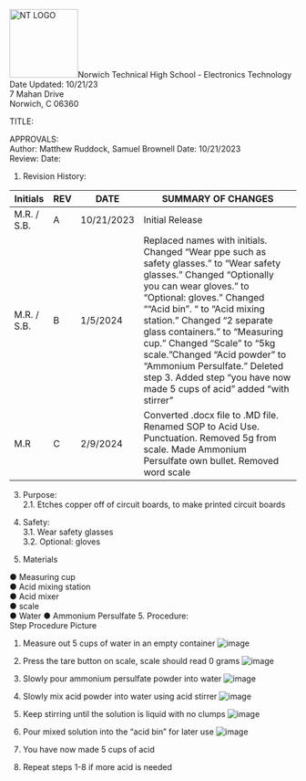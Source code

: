 <img src="https://raw.githubusercontent.com/Matthew-Ruddock/archive-photo/main/pic000-NT-LOGO.png?token=GHSAT0AAAAAACN2AMMAUDVKCA2NCO5EOEESZOGH72Q" alt="NT LOGO" width="120"/>Norwich Technical High School - Electronics Technology    	Date Updated:  10/21/23  
7 Mahan Drive  
Norwich, C 06360  
  
  
TITLE:  
  
APPROVALS:   
	Author: Matthew Ruddock, Samuel Brownell  	Date: 10/21/2023  	  
	Review:  	  	Date:    
  
1.	Revision History:

|Initials    |	REV  |	DATE  	     |   SUMMARY OF CHANGES                                              |
|------------|--------|----------------|--------------------------------------------------------------------|
|M.R. / S.B. | 	A  |	10/21/2023  |	Initial Release                                                  |
|M.R. / S.B. | 	B  |	1/5/2024  |	Replaced names with initials. Changed “Wear ppe such as safety glasses.” to “Wear safety glasses.” Changed “Optionally you can wear gloves.” to “Optional: gloves.” Changed ““Acid bin”. “ to  “Acid mixing station.” Changed “2 separate glass containers.” to “Measuring cup.” Changed “Scale” to “5kg scale.”Changed “Acid powder” to “Ammonium Persulfate.” Deleted step 3. Added step “you have now made 5 cups of acid” added “with stirrer”	 |
|M.R         |  C  | 2/9/2024    |Converted .docx file to .MD file. Renamed SOP to Acid Use. Punctuation. Removed 5g from scale. Made Ammonium Persulfate own bullet. Removed word scale |                                	
  
3.	Purpose:  
2.1.	Etches copper off of circuit boards, to make printed circuit boards  
  
4.	Safety:  
3.1.	Wear safety glasses  
3.2.	Optional: gloves  
  
5.	Materials 
   
●	Measuring cup  
●	Acid mixing station  
●	Acid mixer  
●	scale  
●	Water 
●	Ammonium Persulfate 
5.	Procedure:  
Step  	Procedure  	Picture  
1. 	 Measure out 5 cups of water in an empty container
	        ![image](https://raw.githubusercontent.com/Matthew-Ruddock/archive-photo/main/pic001.jpg?token=GHSAT0AAAAAACN2AMMAOKTUMDGHM4A74GFKZOGH2MA)
2. 	 Press the tare button on scale, scale should read 0 grams
 		![image](https://raw.githubusercontent.com/Matthew-Ruddock/archive-photo/main/pic002.jpg?token=GHSAT0AAAAAACN2AMMA7HNUBHBTKFHZXFC2ZOGH4IQ)   
3.	 Slowly pour ammonium persulfate powder into water
 	        ![image](https://raw.githubusercontent.com/Matthew-Ruddock/archive-photo/main/pic003.jpg?token=GHSAT0AAAAAACN2AMMBL2GTN6RHTFESAHZIZOGH4WQ)
4.	 Slowly mix acid powder into water using acid stirrer
                ![image](https://raw.githubusercontent.com/Matthew-Ruddock/archive-photo/main/pic004.jpg?token=GHSAT0AAAAAACN2AMMAYR753HAZ5CBTOHVAZOGH5BA)
5.	 Keep stirring until the solution is liquid with no clumps
 	        ![image](https://raw.githubusercontent.com/Matthew-Ruddock/archive-photo/main/pic005.jpg?token=GHSAT0AAAAAACN2AMMBVT56VURMUUQ6EXH4ZOGH5KA)	   
6.	 Pour mixed solution into the “acid bin” for later use
 	        ![image](https://raw.githubusercontent.com/Matthew-Ruddock/archive-photo/main/pic006.jpg?token=GHSAT0AAAAAACN2AMMAGJJJNE5DNBZP5WQ4ZOGH5WQ)   
7.	 You have now made 5 cups of acid
 	       
8.	 Repeat steps 1-8 if more acid is needed
 	       




